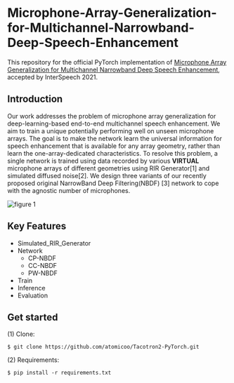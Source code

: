 # Microphone-Array-Generalization-for-Multichannel-Narrowband-Deep-Speech-Enhancement

This repository for the official PyTorch implementation of [Microphone Array Generalization for Multichannel Narrowband Deep Speech Enhancement](https://arxiv.org/abs/2107.12601), accepted by InterSpeech 2021.

## Introduction
Our work addresses the problem of microphone array generalization for deep-learning-based end-to-end multichannel speech enhancement. We aim to train a unique potentially performing well on unseen microphone arrays. The goal is to make the network learn the universal information for speech enhancement that is available for any array geometry, rather than learn the one-array-dedicated characteristics.  To resolve this problem, a single network is trained using data recorded by various **VIRTUAL** microphone arrays of different geometries using RIR Generator[1] and simulated diffused noise[2]. We design three variants of our recently proposed original NarrowBand Deep Filtering(NBDF) [3] network to cope with the agnostic number of microphones.  
  

![figure 1](https://github.com/RusselZHANG/Microphone-Array-Generalization-for-Multichannel-Narrowband-Deep-Speech-Enhancement/blob/main/doc/fig.png)

## Key Features
* Simulated_RIR_Generator
* Network
  * CP-NBDF
  * CC-NBDF
  * PW-NBDF   
* Train
* Inference
* Evaluation

## Get started
(1) Clone:
``` 
$ git clone https://github.com/atomicoo/Tacotron2-PyTorch.git
```
(2) Requirements:
``` 
$ pip install -r requirements.txt
```

